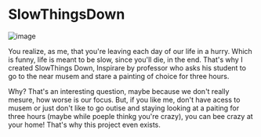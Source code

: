# SlowThingsDown

![image](https://github.com/user-attachments/assets/bb756b0c-fd38-43a4-9e8b-fc9e0f3f1384)

You realize, as me, that you're leaving each day of our life in a hurry. Which is funny, life is meant to be slow, since you'll die, in the end. That's why I created SlowThings Down, Inspirare by professor who asks his student to go to the near musem and stare a painting of choice for three hours.

Why? That's an interesting question, maybe because we don't really mesure, how worse is our focus. But, if you like me, don't have acess to musem or just don't like to go outise and staying looking at a paiting for three hours (maybe while poeple thinkg you're crazy), you can bee crazy at your home! That's why this project even exists.



